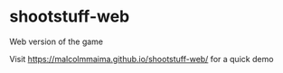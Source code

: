 # shootstuff-web
Web version of the game

Visit <a href="https://malcolmmaima.github.io/shootstuff-web/">https://malcolmmaima.github.io/shootstuff-web/</a> for a quick demo
